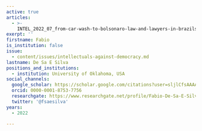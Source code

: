 ```yaml
---
active: true
articles:
  - >-
    INTEL_2022_07_from-car-wash-to-bolsonaro-law-and-lawyers-in-brazils-illiberal-turn-20142018
exerpt: ''
firstname: Fabio
is_institution: false
issue:
  - content/issues/intellectuals-against-democracy.md
lastname: De Sa E Silva
positions_and_institutions:
  - institution: University of Oklahoma, USA
social_channels:
  google_scholar: https://scholar.google.com/citations?user=sljlCfsAAAAJ&hl=en
  orcid: 0000-0001-8753-7756
  researchgate: https://www.researchgate.net/profile/Fabio-De-Sa-E-Silva
  twitter: '@fsaesilva'
years:
  - 2022

---
```

